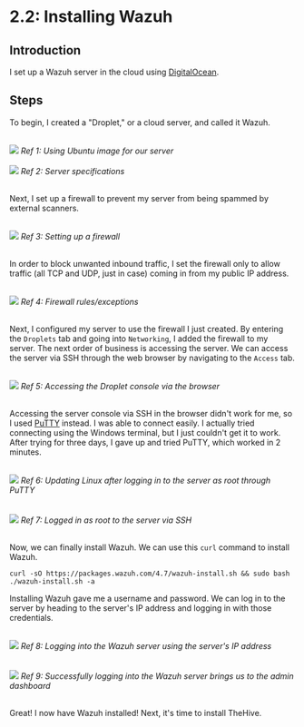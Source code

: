 # 2.2: Installing Wazuh
## Introduction
I set up a Wazuh server in the cloud using [DigitalOcean](https://www.digitalocean.com/). 

## Steps
To begin, I created a "Droplet," or a cloud server, and called it Wazuh.

<br>
<img src="https://i.imgur.com/y8NBtkV.png">
<i>Ref 1: Using Ubuntu image for our server</i>
<br>

<br>
<img src="https://i.imgur.com/eLMQMfY.png">
<i>Ref 2: Server specifications</i>
<br><br>

Next, I set up a firewall to prevent my server from being spammed by external scanners. 

<br>
<img src="https://i.imgur.com/T6eTgiF.png">
<i>Ref 3: Setting up a firewall</i>
<br><br>

In order to block unwanted inbound traffic, I set the firewall only to allow traffic (all TCP and UDP, just in case) coming in from my public IP address. 

<br>
<img src="https://i.imgur.com/xTB4Sev.png">
<i>Ref 4: Firewall rules/exceptions</i>
<br><br>

Next, I configured my server to use the firewall I just created. By entering the `Droplets` tab and going into `Networking`, I added the firewall to my server.
The next order of business is accessing the server. We can access the server via SSH through the web browser by navigating to the `Access` tab.

<br>
<img src="https://i.imgur.com/9zTbZaN.png">
<i>Ref 5: Accessing the Droplet console via the browser</i>
<br><br>

Accessing the server console via SSH in the browser didn't work for me, so I used [PuTTY](https://www.chiark.greenend.org.uk/~sgtatham/putty/latest.html) instead. I was able to connect easily. I actually tried connecting using the Windows terminal, but I just couldn't get it to work. After trying for three days, I gave up and tried PuTTY, which worked in 2 minutes. 

<br>
<img src="https://i.imgur.com/rVkaKjY.png">
<i>Ref 6: Updating Linux after logging in to the server as root through PuTTY</i>
<br><br>

<br>
<img src="https://i.imgur.com/ywILr8E.png">
<i>Ref 7: Logged in as root to the server via SSH</i>
<br><br>

Now, we can finally install Wazuh. We can use this `curl` command to install Wazuh.

`curl -sO https://packages.wazuh.com/4.7/wazuh-install.sh && sudo bash ./wazuh-install.sh -a`

Installing Wazuh gave me a username and password. We can log in to the server by heading to the server's IP address and logging in with those credentials.

<br>
<img src="https://i.imgur.com/Cvl5S85.png">
<i>Ref 8: Logging into the Wazuh server using the server's IP address</i>
<br><br>

<br>
<img src="https://i.imgur.com/tTNwaYe.png">
<i>Ref 9: Successfully logging into the Wazuh server brings us to the admin dashboard</i>
<br><br>

Great! I now have Wazuh installed! Next, it's time to install TheHive.

